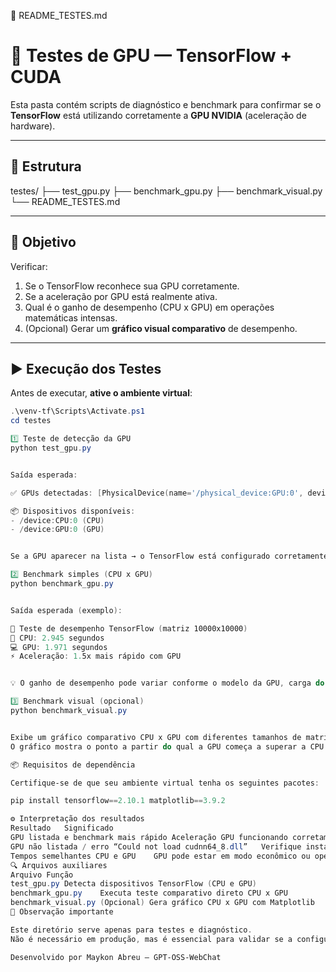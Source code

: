 📄 README_TESTES.md
# 🧩 Testes de GPU — TensorFlow + CUDA

Esta pasta contém scripts de diagnóstico e benchmark para confirmar se o **TensorFlow** está utilizando corretamente a **GPU NVIDIA** (aceleração de hardware).

---

## 📁 Estrutura



testes/
├── test_gpu.py
├── benchmark_gpu.py
├── benchmark_visual.py
└── README_TESTES.md


---

## 🧠 Objetivo

Verificar:
1. Se o TensorFlow reconhece sua GPU corretamente.  
2. Se a aceleração por GPU está realmente ativa.  
3. Qual é o ganho de desempenho (CPU x GPU) em operações matemáticas intensas.  
4. (Opcional) Gerar um **gráfico visual comparativo** de desempenho.

---

## ▶️ Execução dos Testes

Antes de executar, **ative o ambiente virtual**:
```powershell
.\venv-tf\Scripts\Activate.ps1
cd testes

1️⃣ Teste de detecção da GPU
python test_gpu.py


Saída esperada:

✅ GPUs detectadas: [PhysicalDevice(name='/physical_device:GPU:0', device_type='GPU')]

📦 Dispositivos disponíveis:
- /device:CPU:0 (CPU)
- /device:GPU:0 (GPU)


Se a GPU aparecer na lista → o TensorFlow está configurado corretamente ✅

2️⃣ Benchmark simples (CPU x GPU)
python benchmark_gpu.py


Saída esperada (exemplo):

🚀 Teste de desempenho TensorFlow (matriz 10000x10000)
🧠 CPU: 2.945 segundos
💻 GPU: 1.971 segundos
⚡ Aceleração: 1.5x mais rápido com GPU


💡 O ganho de desempenho pode variar conforme o modelo da GPU, carga do sistema e tamanho da matriz.

3️⃣ Benchmark visual (opcional)
python benchmark_visual.py


Exibe um gráfico comparativo CPU x GPU com diferentes tamanhos de matrizes (de 1.000 a 20.000).
O gráfico mostra o ponto a partir do qual a GPU começa a superar a CPU significativamente.

📦 Requisitos de dependência

Certifique-se de que seu ambiente virtual tenha os seguintes pacotes:

pip install tensorflow==2.10.1 matplotlib==3.9.2

⚙️ Interpretação dos resultados
Resultado	Significado
GPU listada e benchmark mais rápido	Aceleração GPU funcionando corretamente ✅
GPU não listada / erro “Could not load cudnn64_8.dll”	Verifique instalação do cuDNN e variável PATH
Tempos semelhantes CPU e GPU	GPU pode estar em modo econômico ou operação não paralelizável
🔍 Arquivos auxiliares
Arquivo	Função
test_gpu.py	Detecta dispositivos TensorFlow (CPU e GPU)
benchmark_gpu.py	Executa teste comparativo direto CPU x GPU
benchmark_visual.py	(Opcional) Gera gráfico CPU x GPU com Matplotlib
📘 Observação importante

Este diretório serve apenas para testes e diagnóstico.
Não é necessário em produção, mas é essencial para validar se a configuração CUDA + cuDNN + TensorFlow GPU está estável antes de usar o app principal (app.py).

Desenvolvido por Maykon Abreu — GPT-OSS-WebChat